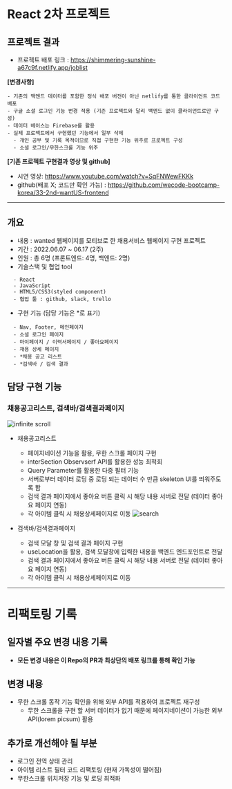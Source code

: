 # React 2차 프로젝트

## 프로젝트 결과
  - 프로젝트 배포 링크 : https://shimmering-sunshine-a67c9f.netlify.app/joblist
  
  **[변경사항]**
  ```
  - 기존의 백엔드 데이터를 포함한 정식 배포 버전이 아닌 netlify를 통한 클라이언트 코드 배포
  - 구글 소셜 로그인 기능 변경 적용 (기존 프로젝트와 달리 백엔드 없이 클라이언트로만 구성)
  - 데이터 베이스는 Firebase를 활용
  - 실제 프로젝트에서 구현했던 기능에서 일부 삭제
    - 개인 공부 및 기록 목적이므로 직접 구현한 기능 위주로 프로젝트 구성
    - 소셜 로그인/무한스크롤 기능 위주
  ```
  **[기존 프로젝트 구현결과 영상 및 github]**
  - 시연 영상: https://www.youtube.com/watch?v=SqFNWewFKKk
  - github(배포 X; 코드만 확인 가능) : https://github.com/wecode-bootcamp-korea/33-2nd-wantUS-frontend
  
  ***

## 개요 

- 내용 : wanted 웹페이지를 모티브로 한 채용서비스 웹페이지 구현 프로젝트
- 기간 : 2022.06.07 ~ 06.17 (2주)
- 인원 : 총 6명 (프론트엔드: 4명, 백엔드: 2명)
- 기술스택 및 협업 tool
```
  - React
  - JavaScript
  - HTML5/CSS3(styled component)
  - 협업 툴 : github, slack, trello
```
- 구현 기능 (담당 기능은 *로 표기)
```
  - Nav, Footer, 메인페이지
  - 소셜 로그인 페이지
  - 마이페이지 / 이력서페이지 / 좋아요페이지
  - 채용 상세 페이지
  - *채용 공고 리스트
  - *검색바 / 검색 결과
```

## 담당 구현 기능

### 채용공고리스트, 검색바/검색결과페이지


![infinite scroll](https://user-images.githubusercontent.com/101119985/174231973-78152b27-9222-4f5f-89b0-f6d7a3bf8e13.gif)

- 채용공고리스트
  - 페이지네이션 기능을 활용, 무한 스크롤 페이지 구현
  - interSection Observserf API를 활용한 성능 최적회
  - Query Parameter를 활용한 다중 필터 기능
  - 서버로부터 데이터 로딩 중 로딩 되는 데이터 수 만큼 skeleton UI를 띄워주도록 함
  - 검색 결과 페이지에서 좋아요 버튼 클릭 시 해당 내용 서버로 전달 (데이터 좋아요 페이지 연동)
  - 각 아이템 클릭 시 채용상세페이지로 이동 
![search](https://user-images.githubusercontent.com/101119985/174230995-46e5ddf6-25a6-420d-9932-f1d881c75244.gif)

- 검색바/검색결과페이지
  - 검색 모달 창 및 검색 결과 페이지 구현
  - useLocation을 활용, 검색 모달창에 입력한 내용을 백엔드 엔드포인트로 전달
  - 검색 결과 페이지에서 좋아요 버튼 클릭 시 해당 내용 서버로 전달 (데이터 좋아요 페이지 연동)
  - 각 아이템 클릭 시 채용상세페이지로 이동
***
# 리팩토링 기록

## 일자별 주요 변경 내용 기록
  - **모든 변경 내용은 이 Repo의 PR과 최상단의 배포 링크를 통해 확인 가능**
  ## 변경 내용
- 무한 스크롤 동작 기능 확인을 위해 외부 API를 적용하여 프로젝트 재구성
  - 무한 스크롤을 구현 할 서버 데이터가 없기 때문에 페이지네이션이 가능한 외부 API(lorem picsum) 활용

## 추가로 개선해야 될 부분
 - 로그인 전역 상태 관리
 - 아이템 리스트 필터 코드 리팩토링 (현재 가독성이 떨어짐)
 - 무한스크롤 위치저장 기능 및 로딩 최적화
